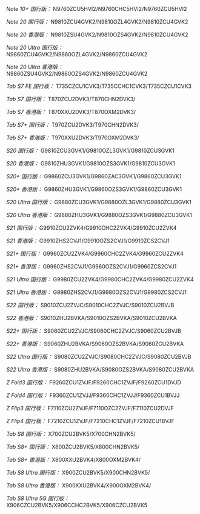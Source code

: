 *Note 10+ 国行版：*
N9760ZCU5HVI2/N9760CHC5HVI2/N9760ZCU5HVI2

*Note 20 国行版：*
N9810ZCU4GVK2/N9810OZL4GVK2/N9810ZCU4GVK2

*Note 20 香港版：*
N9810ZSU4GVK2/N9810OZS4GVK2/N9810ZCU4GVK2

*Note 20 Ultra 国行版：*
N9860ZCU4GVK2/N9860OZL4GVK2/N9860ZCU4GVK2

*Note 20 Ultra 香港版：*
N9860ZSU4GVK2/N9860OZS4GVK2/N9860ZCU4GVK2

*Tab S7 FE 国行版：*
T735CZCU1CVK3/T735CCHC1CVK3/T735CZCU1CVK3

*Tab S7 国行版：*
T870ZCU2DVK3/T870CHN2DVK3/

*Tab S7 香港版：*
T870XXU2DVK3/T870OXM2DVK3/

*Tab S7+ 国行版：*
T970ZCU2DVK3/T970CHN2DVK3/

*Tab S7+ 香港版：*
T970XXU2DVK3/T970OXM2DVK3/

*S20 国行版：*
G9810ZCU3GVK1/G9810OZL3GVK1/G9810ZCU3GVK1

*S20 香港版：*
G9810ZHU3GVK1/G9810OZS3GVK1/G9810ZCU3GVK1

*S20+ 国行版：*
G9860ZCU3GVK1/G9860ZAC3GVK1/G9860ZCU3GVK1

*S20+ 香港版：*
G9860ZHU3GVK1/G9860OZS3GVK1/G9860ZCU3GVK1

*S20 Ultra 国行版：*
G9880ZCU3GVK1/G9880OZL3GVK1/G9880ZCU3GVK1

*S20 Ultra 香港版：*
G9880ZHU3GVK1/G9880OZS3GVK1/G9880ZCU3GVK1

*S21 国行版：*
G9910ZCU2ZVK4/G9910CHC2ZVK4/G9910ZCU2ZVK4

*S21 香港版：*
G9910ZHS2CVJ1/G9910OZS2CVJ1/G9910ZCS2CVJ1

*S21+ 国行版：*
G9960ZCU2ZVK4/G9960CHC2ZVK4/G9960ZCU2ZVK4

*S21+ 香港版：*
G9960ZHS2CVJ1/G9960OZS2CVJ1/G9960ZCS2CVJ1

*S21 Ultra 国行版：*
G9980ZCU2ZVK4/G9980CHC2ZVK4/G9980ZCU2ZVK4

*S21 Ultra 香港版：*
G9980ZHS2CVJ1/G9980OZS2CVJ1/G9980ZCS2CVJ1

*S22 国行版：*
S9010ZCU2ZVJC/S9010CHC2ZVJC/S9010ZCU2BVJB

*S22 香港版：*
S9010ZHU2BVKA/S9010OZS2BVKA/S9010ZCU2BVKA

*S22+ 国行版：*
S9060ZCU2ZVJC/S9060CHC2ZVJC/S9060ZCU2BVJB

*S22+ 香港版：*
S9060ZHU2BVKA/S9060OZS2BVKA/S9060ZCU2BVKA

*S22 Ultra 国行版：*
S9080ZCU2ZVJC/S9080CHC2ZVJC/S9080ZCU2BVJB

*S22 Ultra 香港版：*
S9080ZHU2BVKA/S9080OZS2BVKA/S9080ZCU2BVKA

*Z Fold3 国行版：*
F9260ZCU1ZVJF/F9260CHC1ZVJF/F9260ZCU1DVJD

*Z Fold4 国行版：*
F9360ZCU1ZVJJ/F9360CHC1ZVJJ/F9360ZCU1BVJJ

*Z Flip3 国行版：*
F7110ZCU2ZVJF/F7110OZC2ZVJF/F7110ZCU2DVJF

*Z Flip4 国行版：*
F7210ZCU1ZVJF/F7210CHC1ZVJF/F7210ZCU1BVJF

*Tab S8 国行版：*
X700ZCU2BVK5/X700CHN2BVK5/

*Tab S8+ 国行版：*
X800ZCU2BVK5/X800CHN2BVK5/

*Tab S8+ 香港版：*
X800XXU2BVK4/X800OXM2BVK4/

*Tab S8 Ultra 国行版：*
X900ZCU2BVK5/X900CHN2BVK5/

*Tab S8 Ultra 香港版：*
X900XXU2BVK4/X900OXM2BVK4/

*Tab S8 Ultra 5G 国行版：*
X906CZCU2BVK5/X906CCHC2BVK5/X906CZCU2BVK5

